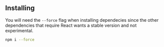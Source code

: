 ## Installing
You will need the `--force` flag when installing dependecies since the other
dependencies that require React wants a stable version and not experimental.

```bash
npm i --force
```
